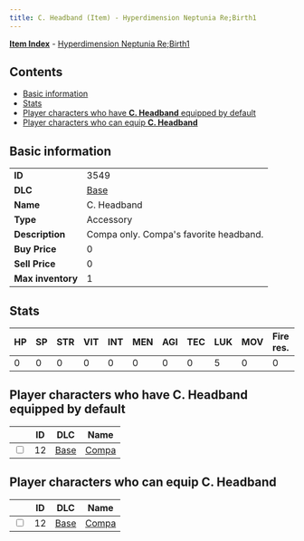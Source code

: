 ```yaml
---
title: C. Headband (Item) - Hyperdimension Neptunia Re;Birth1
---
```


[**Item Index**](/neptunia/rb1/item/index.html) - [Hyperdimension Neptunia Re;Birth1](/neptunia/rb1)

## Contents

- [Basic information](#basic-information)
- [Stats](#stats)
- [Player characters who have **C. Headband** equipped by default](#player-characters-who-have-c-headband-equipped-by-default)
- [Player characters who can equip **C. Headband**](#player-characters-who-can-equip-c-headband)
## Basic information

|   |   |
| -- | -- |
| **ID** | 3549 |
| **DLC** | [Base](/neptunia/rb1/dlc/1-base.html) |
| **Name** | C. Headband |
| **Type** | Accessory |
| **Description** | Compa only. Compa's favorite headband. |
| **Buy Price** | 0 |
| **Sell Price** | 0 |
| **Max inventory** | 1 |


## Stats

| HP | SP | STR | VIT | INT | MEN | AGI | TEC | LUK | MOV | Fire res. | Ice res. | Wind res. | Lightning res. |
| -- | -- | --- | --- | --- | --- | --- | --- | --- | --- | --------- | -------- | --------- | -------------- |
| 0 | 0 | 0 | 0 | 0 | 0 | 0 | 0 | 5 | 0 | 0 | 0 | 0 | 0 |


## Player characters who have **C. Headband** equipped by default

|    | ID | DLC | Name |
| -- | -- | --- | ---- |
| <input type="checkbox" id="rb1-player-1-12" class="trackbox" /> | 12 | [Base](/neptunia/rb1/dlc/1-base.html) | [Compa](/neptunia/rb1/player/1-12-compa.html) |


## Player characters who can equip **C. Headband**

|    | ID | DLC | Name |
| -- | -- | --- | ---- |
| <input type="checkbox" id="rb1-player-1-12" class="trackbox" /> | 12 | [Base](/neptunia/rb1/dlc/1-base.html) | [Compa](/neptunia/rb1/player/1-12-compa.html) |
